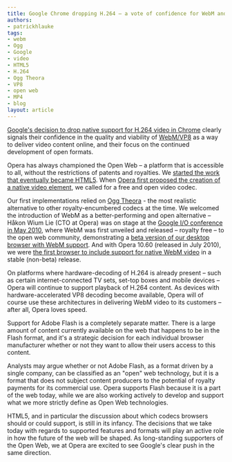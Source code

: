 ```yaml
---
title: Google Chrome dropping H.264 – a vote of confidence for WebM and Open Web technologies
authors:
- patrickhlauke
tags:
- webm
- Ogg
- Google
- video
- HTML5
- H.264
- Ogg Theora
- VP8
- open web
- MP4
- blog
layout: article
---
```

<p><a href="http://blog.chromium.org/2011/01/html-video-codec-support-in-chrome.html">Google&#39;s decision to drop native support for H.264 video in Chrome</a> clearly signals their confidence in the quality and viability of <a href="http://webmproject.org">WebM/VP8</a> as a way to deliver video content online, and their focus on the continued development of open formats.</p>
<p>Opera has always championed the Open Web – a platform that is accessible to all, without the restrictions of patents and royalties. We <a href="http://dev.w3.org/html5/spec/introduction.html#history-1">started the work that eventually became HTML5</a>. When <a href="http://people.opera.com/howcome/2007/video/">Opera first proposed the creation of a native video element</a>, we called for a free and open video codec.</p>
<p>Our first implementations relied on <a href="http://www.theora.org/">Ogg Theora</a> - the most realistic alternative to other royalty-encumbered codecs at the time. We welcomed the introduction of WebM as a better-performing and open alternative – Håkon Wium Lie (CTO at Opera) was on stage at the <a href="http://www.google.com/events/io/2010">Google I/O conference in May 2010</a>, where WebM was first unveiled and released – royalty free – to the open web community, demonstrating a <a href="http://labs.opera.com/news/2010/05/19/">beta version of our desktop browser with WebM support</a>. And with Opera 10.60 (released in July 2010), we were <a href="http://dev.opera.com/articles/view/opera-supports-webm-video/">the first browser to include support for native WebM video</a> in a stable (non-beta) release.</p>
<p>On platforms where hardware-decoding of H.264 is already present – such as certain internet-connected TV sets, set-top boxes and mobile devices – Opera will continue to support playback of H.264 content. As devices with hardware-accelerated VP8 decoding become available, Opera will of course use these architectures in delivering WebM video to its customers – after all, Opera loves speed.</p>
<p>Support for Adobe Flash is a completely separate matter. There is a large amount of content currently available on the web that happens to be in the Flash format, and it&#39;s a strategic decision for each individual browser manufacturer whether or not they want to allow their users access to this content.</p>
<p>Analysts may argue whether or not Adobe Flash, as a format driven by a single company, can be classified as an &quot;open&quot; web technology, but it is a format that does not subject content producers to the potential of royalty payments for its commercial use. Opera supports Flash because it is a part of the web today, while we are also working actively to develop and support what we more strictly define as Open Web technologies.</p>
<p>HTML5, and in particular the discussion about which codecs browsers should or could support, is still in its infancy. The decisions that we take today with regards to supported features and formats will play an active role in how the future of the web will be shaped. As long-standing supporters of the Open Web, we at Opera are excited to see Google&#39;s clear push in the same direction.</p>
